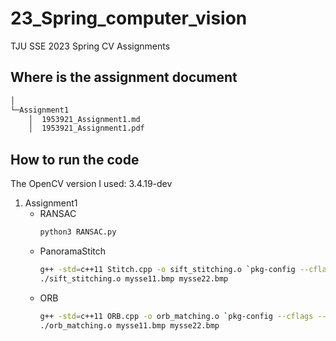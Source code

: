 # 23_Spring_computer_vision
TJU SSE 2023 Spring CV Assignments
## Where is the assignment document
```bash
│  
└─Assignment1
    │  1953921_Assignment1.md
    │  1953921_Assignment1.pdf
```
## How to run the code
The OpenCV version I used: 3.4.19-dev
1. Assignment1
    - RANSAC
        ```bash
        python3 RANSAC.py
        ```
    - PanoramaStitch
        ```bash
        g++ -std=c++11 Stitch.cpp -o sift_stitching.o `pkg-config --cflags --libs opencv4`
        ./sift_stitching.o mysse11.bmp mysse22.bmp
        ```
    - ORB
        ```bash
        g++ -std=c++11 ORB.cpp -o orb_matching.o `pkg-config --cflags --libs opencv4`
        ./orb_matching.o mysse11.bmp mysse22.bmp
        ```